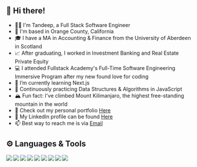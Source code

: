 ## 👋 Hi there!

- 👨‍💻 I'm Tandeep, a Full Stack Software Engineer
- 🏡 I'm based in Orange County, California
- 🎓 I have a MA in Accounting & Finance from the University of Aberdeen in Scotland
- 📈 After graduating, I worked in Investment Banking and Real Estate Private Equity
- 💻 I attended Fullstack Academy's Full-Time Software Engineering Immersive Program after my new found love for coding
- 🌱 I’m currently learning Next.js
- 🔭 Continuously practicing Data Structures & Algorithms in JavaScript
- 🏔️ Fun fact: I've climbed Mount Kilimanjaro, the highest free-standing mountain in the world
- 🔎 Check out my personal portfolio [Here](https://www.tandeepgill.com)
- 🔗 My LinkedIn profile can be found [Here](https://www.linkedin.com/in/tandeepgill/)
- 📫 Best way to reach me is via [Email](mailto:gill.tandeep@gmail.com)

## ⚙️ Languages & Tools

<img align="left" img src="https://img.icons8.com/color/48/000000/javascript--v1.png"/>
<img align="left" img src="https://img.icons8.com/officel/48/000000/react.png"/>
<img align="left" img src="https://img.icons8.com/color/48/000000/redux.png"/>
<img align="left" img src="https://img.icons8.com/color/48/000000/nodejs.png"/>
<img align="left" img src="https://img.icons8.com/color/48/000000/postgreesql.png"/>
<img align="left" img src="https://img.icons8.com/color/48/000000/git.png"/>
<img align="left" img src="https://img.icons8.com/color-glass/48/000000/github.png"/>
<img align="left" img src="https://img.icons8.com/color/48/000000/html-5--v1.png"/>
<img align="left" img src="https://img.icons8.com/color/48/000000/css3.png"/>


<!--
**TandeepGill/TandeepGill** is a ✨ _special_ ✨ repository because its `README.md` (this file) appears on your GitHub profile.

Here are some ideas to get you started:

- 🔭 I’m currently working on ...
- 🌱 I’m currently learning ...
- 👯 I’m looking to collaborate on ...
- 🤔 I’m looking for help with ...
- 💬 Ask me about ...
- 📫 How to reach me: ...
- 😄 Pronouns: ...
- ⚡ Fun fact: ...
-->
